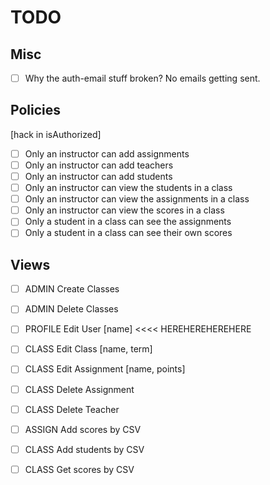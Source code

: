 # TODO

## Misc

- [ ] Why the auth-email stuff broken? No emails getting sent.

## Policies

[hack in isAuthorized]

- [ ] Only an instructor can add assignments
- [ ] Only an instructor can add teachers
- [ ] Only an instructor can add students
- [ ] Only an instructor can view the students in a class
- [ ] Only an instructor can view the assignments in a class
- [ ] Only an instructor can view the scores in a class
- [ ] Only a student in a class can see the assignments
- [ ] Only a student in a class can see their own scores

## Views

- [ ] ADMIN   Create Classes
- [ ] ADMIN   Delete Classes

- [ ] PROFILE Edit User       [name]          <<<< HEREHEREHEREHERE
- [ ] CLASS   Edit Class      [name, term]
- [ ] CLASS   Edit Assignment [name, points]

- [ ] CLASS   Delete Assignment
- [ ] CLASS   Delete Teacher
- [ ] ASSIGN  Add scores   by CSV
- [ ] CLASS   Add students by CSV
- [ ] CLASS   Get scores   by CSV

[upload]: http://stackoverflow.com/questions/23377137/how-to-read-contents-of-an-uploaded-file
